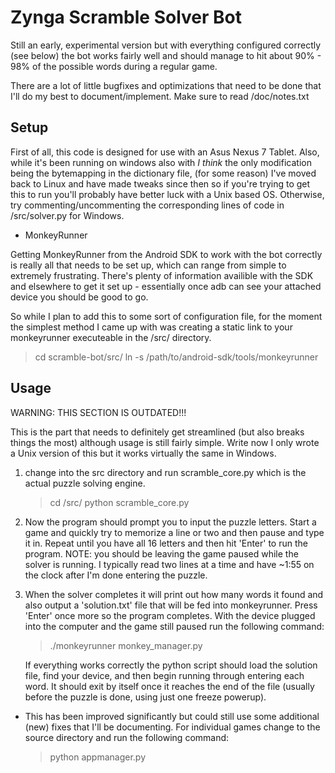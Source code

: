 Zynga Scramble Solver Bot
=========================
Still an early, experimental version but with everything configured correctly
(see below) the bot works fairly well and should manage to hit about 90% - 98% 
of the possible words during a regular game. 

There are a lot of little bugfixes and optimizations that need to be done that
I'll do my best to document/implement. Make sure to read /doc/notes.txt 


Setup
-----
First of all, this code is designed for use with an Asus Nexus 7 Tablet. Also, 
while it's been running on windows also with *I think* the only modification 
being the bytemapping in the dictionary file, (for some reason) I've moved back
to Linux and have made tweaks since then so if you're trying to get this to run
you'll probably have better luck with a Unix based OS. Otherwise, try 
commenting/uncommenting the corresponding lines of code in /src/solver.py for
Windows.

- MonkeyRunner

Getting MonkeyRunner from the Android SDK to work with the bot correctly is
really all that needs to be set up, which can range from simple to extremely
frustrating. There's plenty of information availible with the SDK and elsewhere 
to get it set up - essentially once adb can see your attached device you should 
be good to go.

So while I plan to add this to some sort of configuration file, for the moment 
the simplest method I came up with was creating a static link to your
monkeyrunner executeable in the /src/ directory.

> cd scramble-bot/src/
> ln -s /path/to/android-sdk/tools/monkeyrunner


Usage
-----
WARNING: THIS SECTION IS OUTDATED!!!

This is the part that needs to definitely get streamlined (but also breaks 
things the most) although usage is still fairly simple. Write now I only wrote
a Unix version of this but it works virtually the same in Windows.

1. change into the src directory and run scramble_core.py which is the actual 
   puzzle solving engine.
   
   > cd /src/
   > python scramble_core.py
   
2. Now the program should prompt you to input the puzzle letters. Start a game 
   and quickly try to memorize a line or two and then pause and type it in. 
   Repeat until you have all 16 letters and then hit 'Enter' to run the 
   program. NOTE: you should be leaving the game paused while the solver is 
   running. I typically read two lines at a time and have ~1:55 on the clock 
   after I'm done entering the puzzle.

3. When the solver completes it will print out how many words it found and also
   output a 'solution.txt' file that will be fed into monkeyrunner. Press 
   'Enter' once more so the program completes. With the device plugged into the 
   computer and the game still paused run the following command:
   
   > ./monkeyrunner monkey_manager.py
   
   If everything works correctly the python script should load the solution 
   file, find your device, and then begin running through entering each word. It
   should exit by itself once it reaches the end of the file (usually before the
   puzzle is done, using just one freeze powerup).
   
* This has been improved significantly but could still use some additional 
(new) fixes that I'll be documenting. For individual games change to the source
directory and run the following command:

	> python appmanager.py
	

